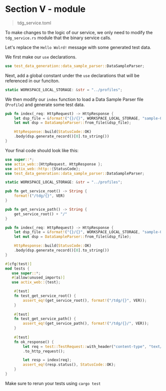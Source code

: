 # Section V - module

> tdg\_service.toml

To make changes to the logic of our service, we only need to modify the `tdg_service.rs` module that the binary service calls.

Let's replace the `Hello Wolrd!` message with some generated test data.

We first make our `use` declarations.

```rust
use test_data_generation::data_sample_parser::DataSampleParser;
```

Next, add a global constant under the `use` declarations that will be referenced in our funciton.

```rust
static WORKSPACE_LOCAL_STORAGE: &str = "../profiles";
```

We then modify our `index` function to load a Data Sample Parser file \(`Profile`\) and generate some test data.



```rust
pub fn index(_req: HttpRequest) -> HttpResponse {
    let dsp_file = &format!("{}/{}", WORKSPACE_LOCAL_STORAGE, "sample-01-dsp");
    let mut dsp = DataSampleParser::from_file(&dsp_file);

    HttpResponse::build(StatusCode::OK)
    .body(dsp.generate_record()[0].to_string())
}
```

Your final code should look like this:

```rust
use super::*;
use actix_web::{HttpRequest, HttpResponse };
use actix_web::http::{StatusCode};
use test_data_generation::data_sample_parser::DataSampleParser;

static WORKSPACE_LOCAL_STORAGE: &str = "../profiles";

pub fn get_service_root() -> String {
    format!("/tdg/{}", VER)
}

pub fn get_service_path() -> String {
    get_service_root() + "/"
}

pub fn index(_req: HttpRequest) -> HttpResponse {
    let dsp_file = &format!("{}/{}", WORKSPACE_LOCAL_STORAGE, "sample-01-dsp");
    let mut dsp = DataSampleParser::from_file(&dsp_file);

    HttpResponse::build(StatusCode::OK)
    .body(dsp.generate_record()[0].to_string())
}

#[cfg(test)]
mod tests {
   use super::*;
   #[allow(unused_imports)]
   use actix_web::{test};

    #[test]
    fn test_get_service_root() {
        assert_eq!(get_service_root(), format!("/tdg/{}", VER));
    }
    
    #[test]
    fn test_get_service_path() {
        assert_eq!(get_service_path(), format!("/tdg/{}/", VER));
    }
    
    #[test]
    fn ok_response() {
        let req = test::TestRequest::with_header("content-type", "text/plain")
        .to_http_request();

        let resp = index(req);
        assert_eq!(resp.status(), StatusCode::OK);
    }
}
```

Make sure to rerun your tests using `cargo test`

